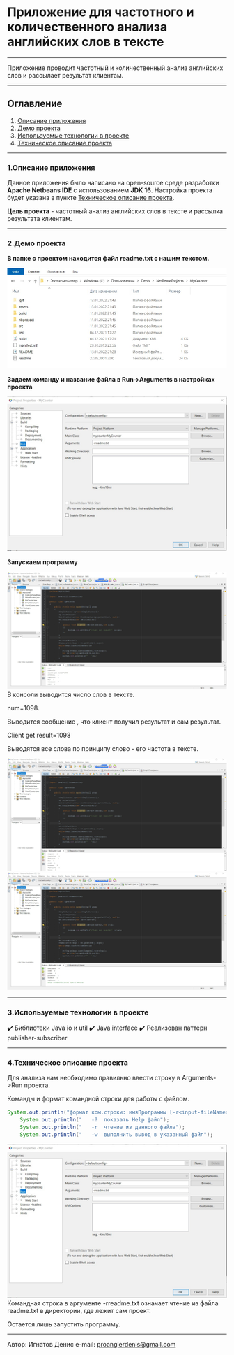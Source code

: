 # Приложение для частотного и количественного анализа английских слов в тексте
____
Приложение проводит частотный и количественный анализ английских слов и рассылает результат клиентам.
___
## Оглавление
1. [Описание приложения](#anchor1)
2. [Демо проекта](#anchor2)
3. [Используемые технологии в проекте](#anchor3)
4. [Техническое описание проекта](#anchor4)
___
<a id="anchor1"></a>
### 1.Описание приложения
Данное приложения было написано на open-source среде разработки **Apache Netbeans IDE** с использованием **JDK 16**. Настройка проекта будет указана в пункте [Техническое описание проекта](#anchor4).

**Цель проекта** - частотный анализ английских слов в тексте и рассылка результата клиентам.
___
<a id="anchor2"></a>
### 2.Демо проекта
**В папке с проектом находится файл readme.txt с нашим текстом.**

![avat](https://raw.githubusercontent.com/Denis-spec989/Frequency-analysis-words-intext-tool/master/assets/dem1.jpg)

**Задаем команду и название файла в Run->Arguments в настройках проекта**

![avat](https://raw.githubusercontent.com/Denis-spec989/Frequency-analysis-words-intext-tool/master/assets/dem2.jpg)

**Запускаем программу** 

![avat](https://raw.githubusercontent.com/Denis-spec989/Frequency-analysis-words-intext-tool/master/assets/scr2.jpg)
В консоли выводится число слов в тексте. 

num=1098.

Выводится сообщение , что клиент получил результат и сам результат.

Client get result=1098

Выводятся все слова по принципу слово - его частота в тексте.

![avat](https://raw.githubusercontent.com/Denis-spec989/Frequency-analysis-words-intext-tool/master/assets/scr1.jpg)
![avat](https://raw.githubusercontent.com/Denis-spec989/Frequency-analysis-words-intext-tool/master/assets/scr3.jpg)
___
### 3.Используемые технологии в проекте
<a id="anchor3"></a>
:heavy_check_mark: Библиотеки Java io и util
:heavy_check_mark: Java interface
:heavy_check_mark: Реализован паттерн publisher-subscriber
___
<a id="anchor4"></a>
### 4.Техническое описание проекта
Для анализа нам необходимо правильно ввести  строку в Arguments->Run проекта.

Команды и формат командной строки для работы с файлом.
```Java
System.out.println("формат ком.строки: имяПрограммы [-r<input-fileName>] [-w<output-fileName>]");
	System.out.println("   -?  показать Help файл");
	System.out.println("   -r  чтение из данного файла");
	System.out.println("   -w  выполнить вывод в указанный файл");
```
![avat](https://raw.githubusercontent.com/Denis-spec989/Frequency-analysis-words-intext-tool/master/assets/dem2.jpg)
Командная строка в аргументе -rreadme.txt означает чтение из файла readme.txt в директории, где лежит сам проект.

Остается лишь запустить программу.
___
Автор: Игнатов Денис
e-mail: proanglerdenis@gmail.com 


